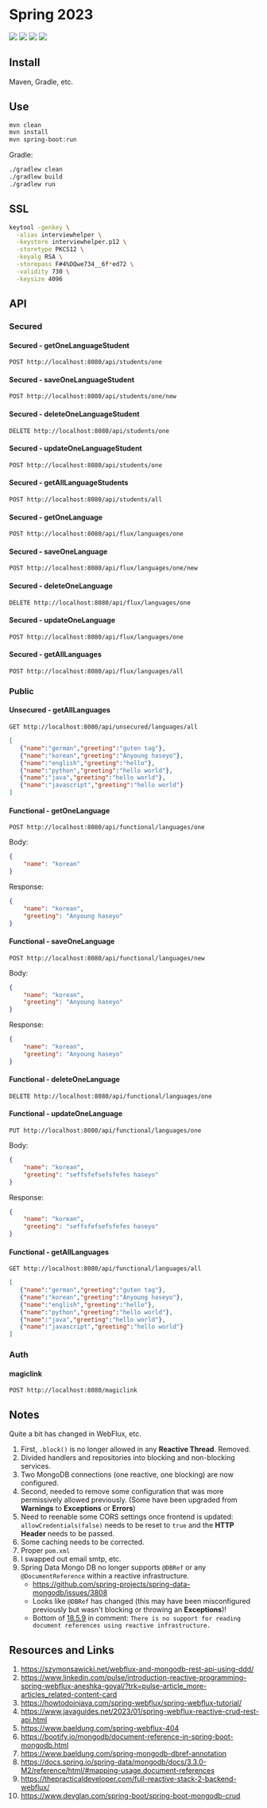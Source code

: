 # Spring 2023

[![](https://img.shields.io/badge/Java-1.18-yellowgreen.svg)](https://www.oracle.com/java/technologies/downloads/#java18)
[![](https://img.shields.io/badge/Spring%20Boot-2.7.5-green.svg)](https://spring.io/projects/spring-boot)
[![](https://img.shields.io/badge/Gradle-7.5.1-darkslategray.svg)](https://gradle.org/)
[![](https://img.shields.io/badge/Maven-3.8.6-white.svg)](https://maven.apache.org/download.cgi)

## Install

Maven, Gradle, etc.

## Use

```BASH
mvn clean
mvn install
mvn spring-boot:run
```

Gradle:

```BASH
./gradlew clean
./gradlew build
./gradlew run
```

## SSL

```BASH
keytool -genkey \
  -alias interviewhelper \
  -keystore interviewhelper.p12 \
  -storetype PKCS12 \
  -keyalg RSA \
  -storepass F#4%DQwe734__6f*ed72 \
  -validity 730 \
  -keysize 4096
```

## API

### Secured

#### Secured - getOneLanguageStudent
```
POST http://localhost:8080/api/students/one
```

#### Secured - saveOneLanguageStudent
```
POST http://localhost:8080/api/students/one/new
```

#### Secured - deleteOneLanguageStudent
```
DELETE http://localhost:8080/api/students/one
```

#### Secured - updateOneLanguageStudent
```
POST http://localhost:8080/api/students/one
```

#### Secured - getAllLanguageStudents
```
POST http://localhost:8080/api/students/all
```

#### Secured - getOneLanguage
```
POST http://localhost:8080/api/flux/languages/one
```

#### Secured - saveOneLanguage
```
POST http://localhost:8080/api/flux/languages/one/new
```

#### Secured - deleteOneLanguage
```
DELETE http://localhost:8080/api/flux/languages/one
```

#### Secured - updateOneLanguage
```
POST http://localhost:8080/api/flux/languages/one
```

#### Secured - getAllLanguages
```
POST http://localhost:8080/api/flux/languages/all
```

### Public

#### Unsecured - getAllLanguages
```
GET http://localhost:8080/api/unsecured/languages/all
```
```JSON
[
   {"name":"german","greeting":"guten tag"},
   {"name":"korean","greeting":"Anyoung haseyo"},
   {"name":"english","greeting":"hello"},
   {"name":"python","greeting":"hello world"},
   {"name":"java","greeting":"hello world"},
   {"name":"javascript","greeting":"hello world"}
]
```

#### Functional - getOneLanguage
```
POST http://localhost:8080/api/functional/languages/one
```
Body:
```JSON
{
    "name": "korean"
}
```
Response:
```JSON
{
    "name": "korean",
    "greeting": "Anyoung haseyo"
}
```

#### Functional - saveOneLanguage
```
POST http://localhost:8080/api/functional/languages/new
```
Body:
```JSON
{
    "name": "korean",
    "greeting": "Anyoung haseyo"
}
```
Response:
```JSON
{
    "name": "korean",
    "greeting": "Anyoung haseyo"
}
```
#### Functional - deleteOneLanguage
```
DELETE http://localhost:8080/api/functional/languages/one
```

#### Functional - updateOneLanguage
```
PUT http://localhost:8080/api/functional/languages/one
```
Body:
```JSON
{
    "name": "korean",
    "greeting": "seffsfefsefsfefes haseyo"
}
```
Response:
```JSON
{
    "name": "korean",
    "greeting": "seffsfefsefsfefes haseyo"
}
```
#### Functional - getAllLanguages
```
GET http://localhost:8080/api/functional/languages/all
```
```JSON
[
   {"name":"german","greeting":"guten tag"},
   {"name":"korean","greeting":"Anyoung haseyo"},
   {"name":"english","greeting":"hello"},
   {"name":"python","greeting":"hello world"},
   {"name":"java","greeting":"hello world"},
   {"name":"javascript","greeting":"hello world"}
]
```

### Auth

#### magiclink
```
POST http://localhost:8080/magiclink
```

## Notes

Quite a bit has changed in WebFlux, etc.

1. First, `.block()` is no longer allowed in any **Reactive Thread**. Removed.
2. Divided handlers and repositories into blocking and non-blocking services.
3. Two MongoDB connections (one reactive, one blocking) are now configured.
4. Second, needed to remove some configuration that was more permissively allowed previously. (Some have been upgraded from **Warnings** to **Exceptions** or **Errors**)
5. Need to reenable some CORS settings once frontend is updated: `allowCredentials(false)` needs to be reset to `true` and the **HTTP Header** needs to be passed.
6. Some caching needs to be corrected.
7. Proper `pom.xml`
8. I swapped out email smtp, etc. 
9. Spring Data Mongo DB no longer supports `@DBRef` or any `@DocumentReference` within a reactive infrastructure.
   * https://github.com/spring-projects/spring-data-mongodb/issues/3808
   * Looks like `@DBRef` has changed (this may have been misconfigured previously but wasn't blocking or throwing an **Exceptions**)!
   * Bottom of [18.5.9](https://docs.spring.io/spring-data/mongodb/docs/3.3.0-M2/reference/html/#mapping-usage.document-references) in comment: `There is no support for reading document references using reactive infrastructure.`

## Resources and Links

1. https://szymonsawicki.net/webflux-and-mongodb-rest-api-using-ddd/
2. https://www.linkedin.com/pulse/introduction-reactive-programming-spring-webflux-aneshka-goyal/?trk=pulse-article_more-articles_related-content-card
3. https://howtodoinjava.com/spring-webflux/spring-webflux-tutorial/
4. https://www.javaguides.net/2023/01/spring-webflux-reactive-crud-rest-api.html
5. https://www.baeldung.com/spring-webflux-404
6. https://bootify.io/mongodb/document-reference-in-spring-boot-mongodb.html
7. https://www.baeldung.com/spring-mongodb-dbref-annotation
8. https://docs.spring.io/spring-data/mongodb/docs/3.3.0-M2/reference/html/#mapping-usage.document-references
9. https://thepracticaldeveloper.com/full-reactive-stack-2-backend-webflux/
10. https://www.devglan.com/spring-boot/spring-boot-mongodb-crud